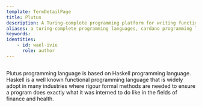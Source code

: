 ```yaml
---
template: TermDetailPage
title: Plutus
description: A Turing-complete programming platform for writing functional smart contracts on the Cardano blockchain.
aliases: a turing-complete programming languages, cardano programming language, cardano smart contract programming language, solidity programming language, functional programming languages, haskell programming language, cardano coding languages, cardano smart contracts platform, cardano smart contracts platform, turning complete, plutus programming language
keywords: 
identities: 
    - id: wael-ivie
      role: author
---
```

##

Plutus programming language is based on Haskell programming language. Haskell is a well known functional programming language that is widely adopt in many industries where rigour formal methods are needed to ensure a program does exactly what it was interned to do like in the fields of finance and health. 